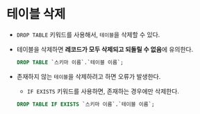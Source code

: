 # 테이블 삭제

- `DROP TABLE` 키워드를 사용해서, `테이블`을 삭제할 수 있다.
- 테이블을 삭제하면 **레코드가 모두 삭제되고 되돌릴 수 없음**에 유의한다.

  ```sql
  DROP TABLE `스키마 이름`.`테이블 이름`;
  ```

- 존재하지 않는 `테이블`을 삭제하려고 하면 오류가 발생한다.
  - `IF EXISTS` 키워드를 사용하면, 존재하는 경우에만 삭제한다.

  ```sql
  DROP TABLE IF EXISTS `스키마 이름`.`테이블 이름`;
  ```
